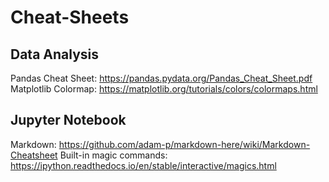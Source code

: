# Cheat-Sheets

## Data Analysis
Pandas Cheat Sheet: https://pandas.pydata.org/Pandas_Cheat_Sheet.pdf
Matplotlib Colormap: https://matplotlib.org/tutorials/colors/colormaps.html


## Jupyter Notebook
Markdown: https://github.com/adam-p/markdown-here/wiki/Markdown-Cheatsheet
Built-in magic commands: https://ipython.readthedocs.io/en/stable/interactive/magics.html
